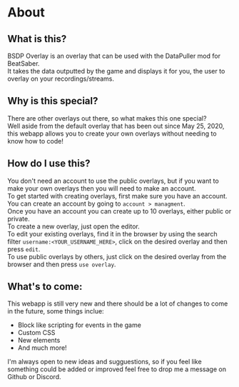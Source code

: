 # About
## What is this?  
BSDP Overlay is an overlay that can be used with the DataPuller mod for BeatSaber.  
It takes the data outputted by the game and displays it for you, the user to overlay on your recordings/streams.  
## Why is this special?  
There are other overlays out there, so what makes this one special?  
Well aside from the default overlay that has been out since May 25, 2020, this webapp allows you to create your own overlays without needing to know how to code!  
## How do I use this?  
You don't need an account to use the public overlays, but if you want to make your own overlays then you will need to make an account.  
To get started with creating overlays, first make sure you have an account. You can create an account by going to `account > managment`.  
Once you have an account you can create up to 10 overlays, either public or private.  
To create a new overlay, just open the editor.  
To edit your existing overlays, find it in the browser by using the search filter `username:<YOUR_USERNAME_HERE>`, click on the desired overlay and then press `edit`.  
To use public overlays by others, just click on the desired overlay from the browser and then press `use overlay`.  
## What's to come:
This webapp is still very new and there should be a lot of changes to come in the future, some things inclue:  
- Block like scripting for events in the game
- Custom CSS
- New elements
- And much more!

I'm always open to new ideas and sugguestions, so if you feel like something could be added or improved feel free to drop me a message on Github or Discord.